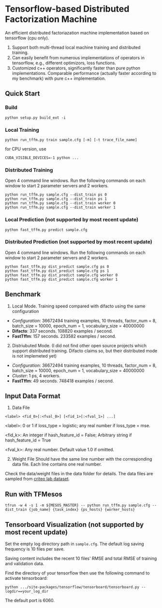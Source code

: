 # Tensorflow-based Distributed Factorization Machine
An efficient distributed factoriazation machine implementation based on tensorflow (cpu only).

1. Support both multi-thread local machine training and distributed training.
2. Can easily benefit from numerous implementations of operators in tensorflow, e.g., different optimizors, loss functions.
3. Customized c++ operators, significantly faster than pure python implementations. Comparable performance (actually faster according to my benchmark) with pure c++ implementation.

## Quick Start
### Build
```
python setup.py build_ext -i
```
### Local Training
```
python run_tffm.py train sample.cfg [-m] [-t trace_file_name]
```
for CPU version, use
```
CUDA_VISIBLE_DEVICES=-1 python ...
```

### Distributed Training
Open 4 command line windows. Run the following commands on each window to start 2 parameter servers and 2 workers.
```
python run_tffm.py sample.cfg --dist_train ps 0
python run_tffm.py sample.cfg --dist_train ps 1
python run_tffm.py sample.cfg --dist_train worker 0
python run_tffm.py sample.cfg --dist_train worker 1
```
### Local Prediction (not supported by most recent update)
```
python fast_tffm.py predict sample.cfg
```
### Distributed Prediction (not supported by most recent update)
Open 4 command line windows. Run the following commands on each window to start 2 parameter servers and 2 workers.
```
python fast_tffm.py dist_predict sample.cfg ps 0
python fast_tffm.py dist_predict sample.cfg ps 1
python fast_tffm.py dist_predict sample.cfg worker 0
python fast_tffm.py dist_predict sample.cfg worker 1
```
## Benchmark

1. Local Mode. Training speed compared with difacto using the same configuration

  + *Configuration*: 36672494 training examples, 10 threads, factor_num = 8, batch_size = 10000, epoch_num = 1, vocabulary_size = 40000000
  + **Difacto**: 337 seconds. 108820 examples / second.
  + **FastTffm**: 157 seconds. 233582 examples / second.
  
2. Distriubuted Mode. (I did not find other open source projects which support distributed training. Difacto claims so, but their distributed mode is not implemeted yet)
  + *Configuration*: 36672494 training examples, 10 threads, factor_num = 8, batch_size = 10000, epoch_num = 1, vocabulary_size = 40000000
  + *Cluster*: 1 ps, 4 workers.
  + **FastTffm**: 49 seconds. 748418 examples / second.
  
## Input Data Format
1. Data File
  ```
  <label> <fid_0>[:<fval_0>] [<fid_1>[:<fval_1>] ...]
  ```
  \<label\>: 0 or 1 if loss_type = logistic; any real number if loss_type = mse.

  \<fid_k\>: An integer if hash_feature_id = False; Arbitrary string if hash_feature_id = True

  \<fval_k\>: Any real number. Default value 1.0 if omitted.

2. Weight File
  Should have the same line number with the corresponding data file. Each line contains one real number.

Check the data/weight files in the data folder for details. The data files are sampled from [criteo lab dataset](http://labs.criteo.com/tag/dataset/).

## Run with TFMesos

```
tfrun -w 4 -s 1 -m ${MESOS_MASTER} -- python run_tffm.py sample.cfg --dist_train {job_name} {task_index} {ps_hosts} {worker_hosts}
```

## Tensorboard Visualization (not supported by most recent update)

Set the empty log directory path in `sample.cfg`. The default log saving frequency is 10 files per save. 

Saving content includes the recent 10 files' RMSE and total RMSE of training and validation data.

Find the directory of your tensorflow then use the following command to activate tensorboard:
```
python .../site-packages/tensorflow/tensorboard/tensorboard.py --logdir==your_log_dir
```
The default port is 6060.
